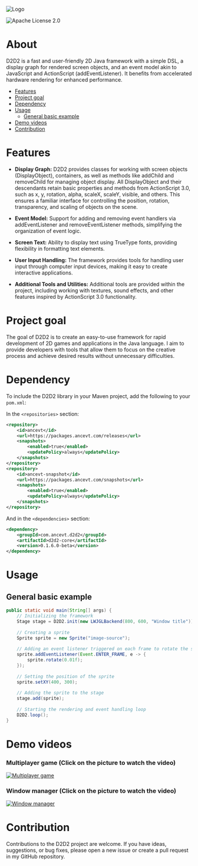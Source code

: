 ![Logo](https://raw.githubusercontent.com/Anc3vt/d2d2-core/1c07888634179fbfb1eb65110859168b14da00b9/img/logo.png
)


![Apache License 2.0](https://img.shields.io/badge/License-Apache%202.0-blue.svg)

# About
D2D2 is a fast and user-friendly 2D Java framework with a simple DSL, a display graph for rendered screen objects, and an event model akin to JavaScript and ActionScript (addEventListener). It benefits from accelerated hardware rendering for enhanced performance.

- [Features](#features)
- [Project goal](#project-goal)
- [Dependency](#dependency)
- [Usage](#usage)
  - [General basic example](#general-basic-example)
- [Demo videos](#demo-videos)
- [Contribution](#contribution)


# Features

- **Display Graph:** D2D2 provides classes for working with screen objects (DisplayObject), containers, as well as methods like addChild and removeChild for managing object display. All DisplayObject and their descendants retain basic properties and methods from ActionScript 3.0, such as x, y, rotation, alpha, scaleX, scaleY, visible, and others. This ensures a familiar interface for controlling the position, rotation, transparency, and scaling of objects on the scene.

- **Event Model:** Support for adding and removing event handlers via addEventListener and removeEventListener methods, simplifying the organization of event logic.

- **Screen Text:** Ability to display text using TrueType fonts, providing flexibility in formatting text elements.

- **User Input Handling:** The framework provides tools for handling user input through computer input devices, making it easy to create interactive applications.

- **Additional Tools and Utilities:** Additional tools are provided within the project, including working with textures, sound effects, and other features inspired by ActionScript 3.0 functionality.

# Project goal

The goal of D2D2 is to create an easy-to-use framework for rapid development of 2D games and applications in the Java language. I aim to provide developers with tools that allow them to focus on the creative process and achieve desired results without unnecessary difficulties.

# Dependency

To include the D2D2 library in your Maven project, add the following to your `pom.xml`:

In the `<repositories>` section:

```xml
<repository>
    <id>ancevt</id>
    <url>https://packages.ancevt.com/releases</url>
    <snapshots>
        <enabled>true</enabled>
        <updatePolicy>always</updatePolicy>
    </snapshots>
</repository>
<repository>
    <id>ancevt-snapshot</id>
    <url>https://packages.ancevt.com/snapshots</url>
    <snapshots>
        <enabled>true</enabled>
        <updatePolicy>always</updatePolicy>
    </snapshots>
</repository>
```

And in the `<dependencies>` section:

```xml
<dependency>
    <groupId>com.ancevt.d2d2</groupId>
    <artifactId>d2d2-core</artifactId>
    <version>0.1.6.0-beta</version>
</dependency>
```

# Usage

## General basic example
```java
public static void main(String[] args) {
    // Initializing the framework
    Stage stage = D2D2.init(new LWJGLBackend(800, 600, "Window title"));
    
    // Creating a sprite
    Sprite sprite = new Sprite("image-source");
    
    // Adding an event listener triggered on each frame to rotate the sprite
    sprite.addEventListener(Event.ENTER_FRAME, e -> {
        sprite.rotate(0.01f);
    });
    
    // Setting the position of the sprite
    sprite.setXY(400, 300);
    
    // Adding the sprite to the stage
    stage.add(sprite);
    
    // Starting the rendering and event handling loop
    D2D2.loop();
}
```
# Demo videos
### Multiplayer game (Click on the picture to watch the video)
[![Multiplayer game](https://raw.githubusercontent.com/Anc3vt/d2d2-core/1c07888634179fbfb1eb65110859168b14da00b9/img/game_preview.png)](https://www.youtube.com/watch?v=YrSkHELR89w)
### Window manager (Click on the picture to watch the video)
[![Window manager](https://raw.githubusercontent.com/Anc3vt/d2d2-core/1c07888634179fbfb1eb65110859168b14da00b9/img/window_manager_preview.png)](https://www.youtube.com/watch?v=P3SNHOAOBMo)



# Contribution
Contributions to the D2D2 project are welcome. If you have ideas, suggestions, or bug fixes, please open a new issue or create a pull request in my GitHub repository.
